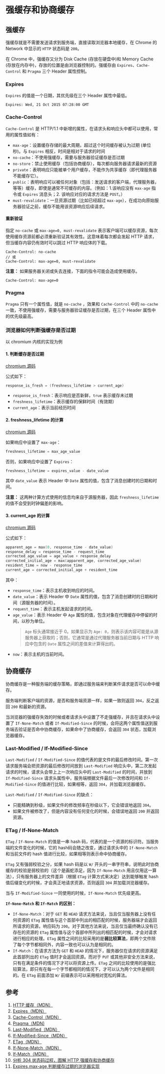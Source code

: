 # 强缓存和协商缓存

## 强缓存

强缓存就是不需要发送请求到服务端，直接读取浏览器本地缓存，在 Chrome 的 Network 中显示的 `HTTP` 状态码是 `200`。

在 Chrome 中，强缓存又分为 Disk Cache (存放在硬盘中)和 Memory Cache (存放在内存中)，存放的位置是由浏览器控制的。强缓存由 `Expires`、`Cache-Control` 和 `Pragma` 三个 Header 属性控制。

### Expires

`Expires` 的值是一个日期，其优先级在三个 Header 属性中最低。

```http
Expires: Wed, 21 Oct 2015 07:28:00 GMT
```

### Cache-Control

`Cache-Control` 是 HTTP/1.1 中新增的属性，在请求头和响应头中都可以使用，常用的属性值如有：

* `max-age`：设置缓存存储的最大周期，超过这个时间缓存被认为过期 (单位秒)。与 `Expires` 相反，时间是相对于请求的时间
* `no-cache`：不使用强缓存，需要与服务器验证缓存是否过期
* `no-store`：禁止使用缓存（包括协商缓存），每次都向服务器请求最新的资源
* `private`：表明响应只能被单个用户缓存，不能作为共享缓存（即代理服务器不能缓存它）。
* `public`：表明响应可以被任何对象（包括：发送请求的客户端，代理服务器，等等）缓存，即使是通常不可缓存的内容。（例如：1.该响应没有 `max-age` 指令或 `Expires` 消息头；2. 该响应对应的请求方法是 `POST`。）
* `must-revalidate`：一旦资源过期（比如已经超过 `max-age`），在成功向原始服务器验证之前，缓存不能用该资源响应后续请求。

#### 重新验证

指定 `no-cache` 或 `max-age=0, must-revalidate` 表示客户端可以缓存资源，每次使用缓存资源前都必须重新验证其有效性。这意味着每次都会发起 HTTP 请求，但当缓存内容仍有效时可以跳过 HTTP 响应体的下载。

```http
Cache-Control: no-cache
// 或
Cache-Control: max-age=0, must-revalidate
```

**注意：** 如果服务器关闭或失去连接，下面的指令可能会造成使用缓存。

```http
Cache-Control: max-age=0
```

### Pragma

`Pragma` 只有一个属性值，就是 `no-cache` ，效果和 `Cache-Control` 中的 `no-cache` 一致，不使用强缓存，需要与服务器验证缓存是否过期，在三个 Header 属性中的优先级最高。

### 浏览器如何判断强缓存是否过期

以 chromium 内核的实现为例

#### 1. 判断缓存是否过期

[chromium 源码](https://github.com/chromium/chromium/blob/main/net/http/http_response_headers.cc#L1180-L1212)

公式如下：

```cpp
response_is_fresh = (freshness_lifetime > current_age)
```

* `response_is_fresh`：表示响应是否新鲜，`true` 表示缓存未过期
* `freshness_lifetime`：表示缓存的保鲜时间（有效期）
* `current_age`：表示当前经历时间

#### 2. freshness_lifetime 的计算

[chromium 源码](https://github.com/chromium/chromium/blob/main/net/http/http_response_headers.cc#L1214-L1337)

如果响应中设置了 `max-age`：

```cpp
freshness_lifetime = max_age_value
```

否则，如果响应中设置了 `Expires`：

```cpp
freshness_lifetime = expires_value - date_value
```

其中 `date_value` 表示 Header 中 `Date` 属性的值，包含了消息创建时的日期和时间。

**注意：** 这两种计算方式使用的信息均来自于源服务器，因此 `freshness_lifetime` 的值不会受到时钟偏差的影响。

#### 3. current_age 的计算

[chromium 源码](https://github.com/chromium/chromium/blob/main/net/http/http_response_headers.cc#L1339-L1403)

公式如下：

```cpp
apparent_age = max(0, response_time - date_value)
response_delay = response_time - request_time
corrected_age_value = age_value + response_delay
corrected_initial_age = max(apparent_age, corrected_age_value)
resident_time = now - response_time
current_age = corrected_initial_age + resident_time
```
其中：

* `response_time`：表示主机收到响应的时间。
* `date_value`：表示 Header 中 `Date` 属性的值，包含了消息创建时的日期和时间（源服务器的时间）。
* `request_time`：表示主机发起请求的时间。
* `age_value`：表示 Header 中 `Age` 属性的值，包含对象在代理缓存中停留的时间，以秒为单位。
    >`Age` 标头通常接近于 0。如果显示为 `Age: 0`，则表示该内容可能是从源服务器上获取的；否则，它通常是通过代理服务器当前日期与 HTTP 响应中包含的 `Date` 属性之间的差值来计算得出的。
* `now`：表示主机的当前时间。

## 协商缓存

协商缓存是一种服务端的缓存策略，即通过服务端来判断某件请求是否可以命中缓存。

服务端判断客户端的资源，是否和服务端资源一样，如果一致则返回 `304`，反之返回 `200` 和最新的资源。

当浏览器的强缓存失效的时候或者请求头中设置了不走强缓存，并且在请求头中设置了 `If-None-Match` 或者 `If-Modified-Since` 的时候，会将这两个属性值送到服务端去验证是否命中协商缓存，如果命中了协商缓存，会返回 `304` 状态，加载浏览器缓存。

### Last-Modified / If-Modified-Since

`Last-Modified` / `If-Modified-Since` 的值代表的是文件的最后修改时间。第一次请求服务端会把资源的最后修改时间放到 `Last-Modified` 响应头中，第二次发起请求的时候，请求头会带上上一次响应头中的 `Last-Modified` 的时间，并放到 `If-Modified-Since` 请求头属性中，服务端根据文件最后一次修改时间和 `If-Modified-Since` 的值进行比较，如果相等，返回 `304`，并加载浏览器缓存。

`Last-Modified` / `If-Modified-Since` 的缺点：

* 只能精确到秒级，如果文件的修改频率在秒级以下，它会错误地返回 `304`。
* 如果文件被修改了，但是内容没有任何变化的时候，会错误地返回 `200` 并返回资源。

### ETag / If-None-Match

`ETag` / `If-None-Match` 的值是一串 hash 码，代表的是一个资源的标识符。当服务端的文件变化的时候，它的 hash码会随之改变，通过请求头中的 `If-None-Match` 和当前文件的 hash 值进行比较，如果相等则表示命中协商缓存。

`ETag` 又有强弱校验之分，如果 hash 码是以 `W/` 开头的一串字符串，说明此时协商缓存的校验是弱校验的（这个是画蛇添足，因为 `If-None-Match` 用且仅用这一算法），只有服务器上的文件差异（根据 `ETag` 计算方式来决定）达到能够触发 hash 值后缀变化的时候，才会真正地请求资源，否则返回 `304` 并加载浏览器缓存。

当与 `If-Modified-Since` 一同使用的时候，`If-None-Match` 优先级更高。

**`If-None-Match` 和 `If-Match` 的区别：**

* `If-None-Match`：对于 `GET` 和 `HEAD` 请求方法来说，当且仅当服务器上没有任何资源的 `ETag` 属性值与这个首部中列出的相匹配的时候，服务器端才会返回所请求的资源，响应码为 `200`。对于其他方法来说，当且仅当最终确认没有已存在的资源的 `ETag` 属性值与这个首部中所列出的相匹配的时候，才会对请求进行相应的处理。`ETag` 属性之间的比较采用的是**弱比较算法**，即两个文件除了每个字节都相同外，内容一致也可以认为是相同的。
* `If-Match`：在请求方法为 `GET` 和 `HEAD` 的情况下，服务器仅在请求的资源满足此首部列出的 `ETag` 值时才会返回资源。而对于 `PUT` 或其他非安全方法来说，只有在满足条件的情况下才可以将资源上传。`ETag` 之间的比较使用的是强比较算法，即只有在每一个字节都相同的情况下，才可以认为两个文件是相同的。在 `ETag` 前面添加 `W/` 前缀表示可以采用相对宽松的算法。

## 参考

1. [HTTP 缓存（MDN）](https://developer.mozilla.org/zh-CN/docs/Web/HTTP/Caching)
2. [Expires（MDN）](https://developer.mozilla.org/zh-CN/docs/Web/HTTP/Headers/Expires)
3. [Cache-Control（MDN）](https://developer.mozilla.org/zh-CN/docs/Web/HTTP/Headers/Cache-Control)
4. [Pragma（MDN)](https://developer.mozilla.org/zh-CN/docs/Web/HTTP/Headers/Pragma)
5. [Last-Modified（MDN）](https://developer.mozilla.org/zh-CN/docs/Web/HTTP/Headers/Last-Modified)
6. [If-Modified-Since（MDN）](https://developer.mozilla.org/zh-CN/docs/Web/HTTP/Headers/If-Modified-Since)
7. [ETag（MDN）](https://developer.mozilla.org/zh-CN/docs/Web/HTTP/Headers/ETag)
8. [If-None-Match（MDN）](https://developer.mozilla.org/zh-CN/docs/Web/HTTP/Headers/If-None-Match)
9. [If-Match（MDN）](https://developer.mozilla.org/zh-CN/docs/Web/HTTP/Headers/If-Match)
10. [分析 304 状态码过程，图解 HTTP 强缓存和协商缓存](https://github.com/yuanyuanbyte/Blog/issues/119)
11. [Expires,max-age,判断缓存过期的浏览器实现](https://segmentfault.com/a/1190000044332130)
